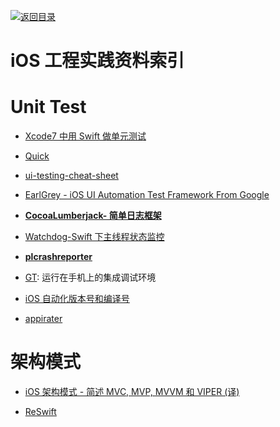 [![返回目录](https://user-images.githubusercontent.com/5803001/38079637-ff0abcf0-3371-11e8-9b76-ad651620afc7.jpg)](https://github.com/wxyyxc1992/Awesome-Lists) 
 
 
# iOS 工程实践资料索引

# Unit Test

* [Xcode7 中用 Swift 做单元测试](http://swift.gg/2016/03/23/unit-testing-swift/)

- [Quick](https://github.com/Quick/Quick)

* [ui-testing-cheat-sheet](http://masilotti.com/ui-testing-cheat-sheet/)

- [EarlGrey - iOS UI Automation Test Framework From Google](https://github.com/google/EarlGrey)

- [**CocoaLumberjack- 简单日志框架**](https://github.com/CocoaLumberjack/CocoaLumberjack)

* [Watchdog-Swift 下主线程状态监控](https://github.com/wojteklukaszuk/Watchdog)

- [**plcrashreporter**](https://github.com/plausiblelabs/plcrashreporter)

- [GT](https://github.com/TencentOpen/GT): 运行在手机上的集成调试环境

* [iOS 自动化版本号和编译号](https://segmentfault.com/a/1190000004678950)

- [appirater](https://github.com/arashpayan/appirater)

# 架构模式

- [iOS 架构模式 - 简述 MVC, MVP, MVVM 和 VIPER (译)](https://blog.coding.net/blog/ios-architecture-patterns)

- [ReSwift](https://github.com/ReSwift/ReSwift)

